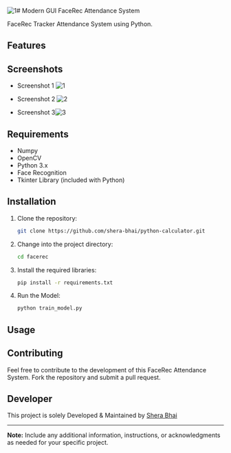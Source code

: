 ![1](https://github.com/shera-bhai/facerec/assets/78367273/f46d912c-1e8e-4a1e-bef7-fb42c2143808)# Modern GUI FaceRec Attendance System

FaceRec Tracker Attendance System using Python.

## Features



## Screenshots

- Screenshot 1 ![1](https://github.com/shera-bhai/facerec/assets/78367273/87f05824-b5f7-42c5-91b2-8a99237074dd)

- Screenshot 2 ![2](https://github.com/shera-bhai/facerec/assets/78367273/a179c95d-bd19-4e6e-b3bc-10fd3f0428e0)

- Screenshot 3![3](https://github.com/shera-bhai/facerec/assets/78367273/bbf3e983-75c8-4fc8-bed5-fc2fc3923edc)

## Requirements

- Numpy
- OpenCV
- Python 3.x
- Face Recognition
- Tkinter Library (included with Python)

## Installation

1. Clone the repository:

    ```bash
    git clone https://github.com/shera-bhai/python-calculator.git
    ```

2. Change into the project directory:

    ```bash
    cd facerec
    ```

3. Install the required libraries:

    ```bash
    pip install -r requirements.txt
    ```

4. Run the Model:

    ```bash
    python train_model.py
    ```

## Usage



## Contributing

Feel free to contribute to the development of this FaceRec Attendance System. Fork the repository and submit a pull request.

## Developer

This project is solely Developed & Maintained by [Shera Bhai](https://github.com/shera-bhai)

---

**Note:** Include any additional information, instructions, or acknowledgments as needed for your specific project.

